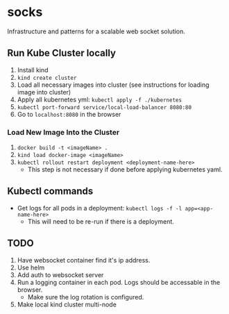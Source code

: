 # socks
Infrastructure and patterns for a scalable web socket solution.

## Run Kube Cluster locally
1. Install kind
1. `kind create cluster`
1. Load all necessary images into cluster (see instructions for loading image into cluster)
1. Apply all kubernetes yml: `kubectl apply -f ./kubernetes`
1. `kubectl port-forward service/local-load-balancer 8080:80`
1. Go to `localhost:8080` in the browser

### Load New Image Into the Cluster
1. `docker build -t <imageName> .`
1. `kind load docker-image <imageName>`
1. `kubectl rollout restart deployment <deployment-name-here>`
    - This step is not necessary if done before applying kubernetes yaml.

## Kubectl commands
- Get logs for all pods in a deployment: `kubectl logs -f -l app=<app-name-here>`
    - This will need to be re-run if there is a deployment.

## TODO
1. Have websocket container find it's ip address.
1. Use helm
1. Add auth to websocket server
1. Run a logging container in each pod. Logs should be accessable in the browser.
    - Make sure the log rotation is configured.
1. Make local kind cluster multi-node